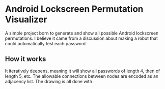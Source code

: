 Android Lockscreen Permutation Visualizer
=========================================

A simple project born to generate and show all possible Android lockscreen permutations. I believe it came from a discussion about making a robot that could automatically test each password.

How it works
------------

It iteratively deepens, meaning it will show all passwords of length 4, then of length 5, etc. The allowable connections between nodes are encoded as an adjacency list. The drawing is all done with <canvas>.
